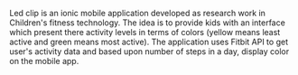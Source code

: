 Led clip is an ionic mobile application developed as research work in Children's fitness technology. The idea is to provide kids with an interface which present there activity levels in terms of colors (yellow means least active and green means most active). The application uses Fitbit API to get user's activity data and based upon number of steps in a day, display color on the mobile app.
